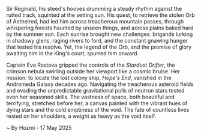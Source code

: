 
Sir Reginald, his steed's hooves drumming a steady rhythm against the rutted track, squinted at the setting sun.  His quest, to retrieve the stolen Orb of Aethelred, had led him across treacherous mountain passes, through whispering forests haunted by unseen things, and across plains baked hard by the summer sun.  Each sunrise brought new challenges: brigands lurking in shadowy glens, raging rivers to ford, and the constant gnawing hunger that tested his resolve. Yet, the legend of the Orb, and the promise of glory awaiting him in the King's court, spurred him onward.


Captain Eva Rostova gripped the controls of the *Stardust Drifter*, the crimson nebula swirling outside her viewport like a cosmic bruise.  Her mission: to locate the lost colony ship, *Hope's End*, vanished in the Andromeda Galaxy decades ago.  Navigating the treacherous asteroid fields and evading the unpredictable gravitational pulls of neutron stars tested even her seasoned skills. The vastness of space, both beautiful and terrifying, stretched before her, a canvas painted with the vibrant hues of dying stars and the cold emptiness of the void. The fate of countless lives rested on her shoulders, a weight as heavy as the void itself.

~ By Hozmi - 17 May 2025
